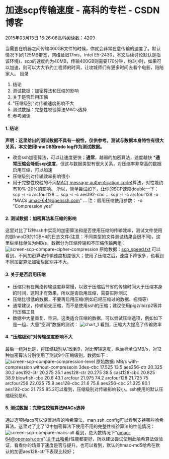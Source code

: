 
# 加速scp传输速度 - 高科的专栏 - CSDN博客

2015年03月13日 16:26:06[高科](https://me.csdn.net/pbymw8iwm)阅读数：4209


当需要在机器之间传输400GB文件的时候，你就会非常在意传输的速度了。默认情况下(约125MB带宽，网络延迟17ms，Intel E5-2430，本文后续讨论默认是指该环境)，scp的速度约为40MB，传输400GB则需要170分钟，约3小时，如果可以加速，则可以大大节约工程师的时间，让攻城师们有更多时间去看个电影，陪陪家人。
目录
1. 结论
2. 测试数据：加密算法和压缩的影响
3. 关于是否启用压缩
4. "压缩级别"对传输速度影响不大
5. 测试数据：完整性校验算法MACs选择
6. 参考阅读

#### 1. 结论
**声明：这里给出的测试数据不具有一般性，仅供参考。测试与数据本身特性有很大关系，本文使用InnoDB的redo log作为测试数据。**
* 改变ssh加密算法，可以让速度更快；**通常**，越弱的加密算法，速度越快
***通常压缩会降低scp速度**，但这与数据类型有很大关系，对压缩率非常高的数据启用压缩，可以加速
* 压缩级别对传输效率影响很小
* 用于完整性校验的不同[MAC( message authentication code)](http://en.wikipedia.org/wiki/Message_authentication_code)算法，对性能约有10%-20%的影响。
所以，简单尝试如下，让你的SCP速度double一下：
scp -r -c arcfour128 ...
scp -r -c aes192-cbc ...
scp -r -c arcfour128 -o "MACs umac-64@openssh.com" ...
注：启用压缩使用参数： -o "Compression yes"
#### 2. 测试数据：加密算法和压缩的影响
这里对比了12种ssh中实现的加密算法和是否使用压缩的传输效率，测试文件使用的是InnoDB的1GB*4的日志文件(注意：不同类型的文件测试结果会很不同)，这里纵坐标单位为MB/s，数据分为压缩传输和不压缩传输两组：
![screen-scp-compare-cipher-compression](http://www.linuxidc.com/upload/2014_01/140120193723603.jpg)
原始数据：[scp_speed.txt](http://www.orczhou.com/docs/scp_speed.txt)
可以看到，不同加密算法传输速度相差很大；使用了压缩之后，速度下降很多，也看到不同加密算法加密后区别并不大。
#### 3. 关于是否启用压缩
* 压缩只有在网络传输速度非常慢，以致于压缩后节省的传输时间大于压缩本身的时间，这时才有效果，所以是否启用压缩，需要实际测试
* 压缩比很低的数据，不要再启用压缩(例如已经压缩过的数据、视频等)
* 通常建议，传输前先压缩，而不是使用ssh的压缩；建议使用pigz/lbizp2等并行压缩工具
* 数据中大量重复、空洞，这类适合压缩的数据，可以尝试压缩选项，例如如下是一组，大量"空洞"数据的测试：
![chart_1](http://www.linuxidc.com/upload/2014_01/140120193723602.jpg)
看到，压缩大大提高了传输效率
#### 4. "压缩级别"对传输速度影响不大
最后一组对比是，将压缩级别从1改到9，对比传输速度，纵坐标单位MB/s，对12种加密算法分别使用了测试9个压缩级别，数据如下：
![screen-scp-compare-compression-level](http://www.linuxidc.com/upload/2014_01/140120193723601.jpg)
原始数据:
MB/s            with-compression  without-compressoin
3des-cbc        17.525            13.5
aes256-ctr      20.325            30.2
aes192-ctr      20.275            35.1
aes128-ctr      20.275            38.5
cast128-cbc     20.825            38.9
blowfish-cbc    20.8              43.1
arcfour         21.975            74.2
arcfour128      21.725            75
arcfour256      22.025            75.8
aes128-cbc      21.6              75.8
aes256-cbc      21.325            80.1
aes192-cbc      21.725            85.2可以看到，压缩级别对传输影响较小。ssh使用的默认压缩级别是6。
#### 5. 测试数据：完整性校验算法MACs选择
通过选项Macs可以设置对应的哈希算法，man ssh_config可以看到支持哪些哈希算法。这里对了比了12中加密算法下使用不用的完整性校验算法的性能情况：
![screen-scp-compare-macs-all](http://www.linuxidc.com/upload/2014_01/140120193723604.jpg)
看到，绝大数情况下"umac-64@openssh.com"([关于此哈希](http://www.openssh.com/txt/draft-miller-secsh-umac-01.txt))性能都更好，所以建议尝试使用此哈希算法做验证，看看你的场景下速度是否与提升。也可以看到，默认的hmac-md5哈希在默认的加密aes128-ctr下表现比较好；

